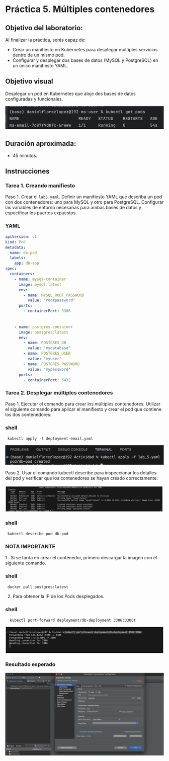 # Práctica 5. Múltiples contenedores

## Objetivo del laboratorio:
Al finalizar la práctica, serás capaz de:
- Crear un manifiesto en Kubernetes para desplegar múltiples servicios dentro de un mismo pod.
- Configurar y desplegar dos bases de datos (MySQL y PostgreSQL) en un único manifiesto YAML.

## Objetivo visual

Desplegar un pod en Kubernetes que aloje dos bases de datos configuradas y funcionales.


![diagrama1](../images/Capitulo2/cap2_obt_final.png)

## Duración aproximada:
- 45 minutos.
  
## Instrucciones
### Tarea 1. Creando manifiesto

Paso 1. Crear el `lab5.yaml`. Definir un manifiesto YAML que describa un pod con dos contenedores: uno para MySQL y otro para PostgreSQL. Configurar las variables de entorno necesarias para ambas bases de datos y especificar los puertos expuestos.

### YAML
```YAML
apiVersion: v1
kind: Pod
metadata:
  name: db-pod
  labels:
    app: db-app
spec:
  containers:
    - name: mysql-container
      image: mysql:latest
      env:
        - name: MYSQL_ROOT_PASSWORD
          value: "rootpassword"
      ports:
        - containerPort: 3306


    - name: postgres-container
      image: postgres:latest
      env:
        - name: POSTGRES_DB
          value: "mydatabase"
        - name: POSTGRES_USER
          value: "myuser"
        - name: POSTGRES_PASSWORD
          value: "mypassword"
      ports:
        - containerPort: 5432
```

### Tarea 2. Desplegar múltiples contenedores

Paso 1. Ejecutar el comando para crear los múltiples contenedores. Utilizar el siguiente comando para aplicar el manifiesto y crear el pod que contiene los dos contenedores:

### shell
```shell
 kubectl apply -f deployment-email.yaml
```

![diagrama1](../images/Capitulo5/Cap5_run_deploy.png)

Paso 2. Usar el comando kubectl describe para inspeccionar los detalles del pod y verificar que los contenedores se hayan creado correctamente:


![diagrama1](../images/Capitulo5/Cap5_run_deploy_1.png)

### shell
```shell
 kubectl describe pod db-pod
```

### NOTA IMPORTANTE

1 . Si se tarda en crear el contenedor, primero descargar la imagen con el siguiente comando.
### shell
```shell
 docker pull postgres:latest
```

2. Para obtener la IP de los Pods desplegados.

### shell
```shell
  kubectl port-forward deployment/db-deployment 3306:3306t
```
![diagrama1](../images/Capitulo5/Cap5_run_deploy_2.png)
### Resultado esperado

![diagrama1](../images/Capitulo5/Cap5_esperado.png)
